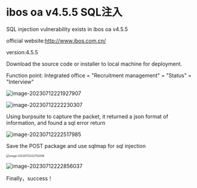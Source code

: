 # ibos oa v4.5.5 SQL注入

SQL injection vulnerability exists in ibos oa v4.5.5

official website:http://www.ibos.com.cn/

version:4.5.5

Download the source code or installer to local machine for deployment.



Function point: Integrated office = "Recruitment management" = "Status" = "Interview"

![image-20230712221927907](https://s2.loli.net/2023/07/12/JrXETLIkOYu3dxt.png)

![image-20230712222230307](https://s2.loli.net/2023/07/12/iQ7eKtHdTM2gBvX.png)



Using burpsuite to capture the packet, it returned a json format of information, and found a sql error return



![image-20230712222517985](https://s2.loli.net/2023/07/12/FaenjfCZR3l78bq.png)



Save the POST package and use sqlmap for sql injection

<img src="https://s2.loli.net/2023/07/12/J5zH2BWbPoRVFMh.png" alt="image-20230712222752008" style="zoom:50%;" />

![image-20230712222856037](https://s2.loli.net/2023/07/12/ThEFp6uiVWQA3eq.png)

Finally，success！



